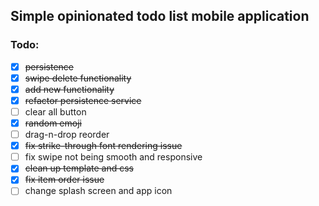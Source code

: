 ## Simple opinionated todo list mobile application
### Todo:
- [x] ~~persistence~~
- [x] ~~swipe delete functionality~~
- [x] ~~add new functionality~~
- [x] ~~refactor persistence service~~
- [ ] clear all button
- [x] ~~random emoji~~
- [ ] drag-n-drop reorder
- [x] ~~fix strike-through font rendering issue~~
- [ ] fix swipe not being smooth and responsive
- [x] ~~clean up template and css~~
- [x] ~~fix item order issue~~
- [ ] change splash screen and app icon